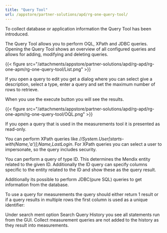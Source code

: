 ```yaml
---
title: "Query Tool"
url: /appstore/partner-solutions/apd/rg-one-query-tool/
---
```

To collect database or application information the Query Tool has been introduced.

The Query Tool allows you to perform OQL, XPath and JDBC queries. Opening the Query Tool shows an overview of all configured queries and allows for adding, modifying and deleting queries.

{{< figure src="/attachments/appstore/partner-solutions/apd/rg-apd/rg-one-apm/rg-one-query-tool/List.png" >}}

If you open a query to edit you get a dialog where you can select give a description, select a type, enter a query and set the maximum number of rows to retrieve.

When you use the execute button you will see the results.

{{< figure src="/attachments/appstore/partner-solutions/apd/rg-apd/rg-one-apm/rg-one-query-tool/OQL.png" >}}                       

If you open a query that is used in the measurements tool it is presented as read-only.

You can perform XPath queries like *//System.User[starts-with(Name,'a')];Name,LastLogin*. For XPath queries you can select a user to impersonate, so the query includes security.

You can perform a query of type ID. This determines the Mendix entity related to the given ID.
Additionally the ID query can specify columns specific to the entity related to the ID and show these as the query result.

Additionally its possible to perform JDBC(pure SQL) queries to get information from the database.

To use a query for measurements the query should either return 1 result or if a query results in multiple rows the first column is used as a unique identifier:

Under search ment option Search Query History you see all statements run from the GUI. Collect measurement queries are not added to the history as they result into measurements.
